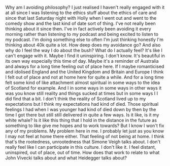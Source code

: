 ﻿Why am I avoiding philosophy?
I just realised I haven't really engaged with it at all since I was listening to the
ethics stuff about the ethics of care and since that last Saturday night with
Holly when I went out and went to the comedy show and the last kind of date
sort of thing. I've not really been thinking about it since then. I've in
fact actively been avoiding it every morning rather than listening to my
podcast and being excited to listen to my podcast. I'm doing something else to
often I'm just thinking honestly I'm thinking about 40k quite a lot. How deep
does my avoidance go? And also why do I feel the way I do about the bush? What
do I actually feel? It's like I can't engage with it. Maybe I find it
uninspiring. I don't know. It's beautiful in its own way especially this time of day.
Maybe it's a reminder of Australia and always for a long time feeling out of
place here. If I maybe romanticised and idolised England and the United Kingdom
and Britain and Europe I think I felt out of place and not at home here for
quite a while. And for a long time felt some kind of like attachment almost
spiritual in some ways to the idea of Scotland for example. And I in some ways
in some ways in other ways it was you know still reality and things sucked at
times but in some ways I I did find that a bit. I don't think the
reality of Scotland lived up to my expectations but I think my expectations
had kind of died. Those spiritual feelings I had when I was younger had kind of died
down by then by the time I got there but still still delivered in quite a few ways.
Is it like, is it my white whale? Is it like this thing that I hold in the
distance in the future as something to like give me hopes and to work towards?
But I know I won't fix any of my problems. My problem here in me. I probably let
just as you know I may not feel at home there either. That feeling of not being
at home. I think that's the rootedness, unrootedness that Simone Veigh talks
about. I don't really feel like I can participate in this culture. I don't like
it. I feel distant, uninspired, out of place, out of time. How does that work to
relate to what John Vivecki talks about and what Heidegger talks about?
